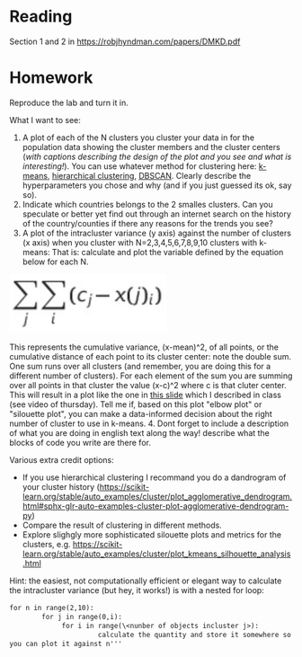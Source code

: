 # Reading
Section 1 and 2 in 
https://robjhyndman.com/papers/DMKD.pdf

# Homework
Reproduce the lab and turn it in. 

What I want to see:

1. A plot of each of the N clusters you cluster your data in for the population data showing the cluster members and the cluster centers (_with captions describing the design of the plot and you see and what is interesting!_). You can use whatever method for clustering here: [k-means](https://scikit-learn.org/stable/modules/generated/sklearn.cluster.KMeans.html), [hierarchical clustering](https://scikit-learn.org/stable/modules/generated/sklearn.cluster.AgglomerativeClustering.html#sklearn.cluster.AgglomerativeClustering), [DBSCAN](https://scikit-learn.org/stable/modules/generated/sklearn.cluster.DBSCAN.html#sklearn.cluster.DBSCAN). Clearly describe the hyperparameters you chose and why (and if you just guessed its ok, say so). 
2. Indicate which countries belongs to the 2 smalles clusters. Can you speculate or better yet find out through an internet search on the history of the country/counties if there any reasons for the trends you see? 
3. A plot of the intracluster variance (y axis) against the number of clusters (x axis) when you cluster with N=2,3,4,5,6,7,8,9,10 clusters with k-means:
That is: calculate and plot the variable defined by the equation below for each N. 

![img](intraclustervariance.png)

This represents the cumulative variance, (x-mean)^2, of all points, or the cumulative distance of each point to its cluster center: note the double sum. One sum runs over all clusters (and remember, you are doing this for a different number of clusters). For each element of the sum you are summing over all points in that cluster the value (x-c)^2 where c is that cluter center.
This will result in a plot like the one in [this slide](https://slides.com/d/r8TCHzM/live#/4/18)
 which I described in class (see video of thursday). Tell me if, based on this plot "elbow plot" or "silouette plot", you can make a data-informed decision about the right number of cluster to use in k-means.
 4. Dont forget to include a description of what you are doing in english text along the way! describe what the blocks of code you write are there for.

 
Various extra credit options:
- If you use  hierarchical clustering I recommand you do a dandrogram of your cluster history (https://scikit-learn.org/stable/auto_examples/cluster/plot_agglomerative_dendrogram.html#sphx-glr-auto-examples-cluster-plot-agglomerative-dendrogram-py)
- Compare the result of clustering in different methods. 
- Explore slighgly more sophisticated silouette plots and metrics for the clusters, e.g. https://scikit-learn.org/stable/auto_examples/cluster/plot_kmeans_silhouette_analysis.html

Hint: the easiest, not computationally efficient or elegant way to calculate the intracluster variance (but hey, it works!) is with a nested for loop:
``` 
for n in range(2,10):
        for j in range(0,i):
             for i in range(\<nunber of objects incluster j>):
                      calculate the quantity and store it somewhere so you can plot it against n'''
                      
                      

